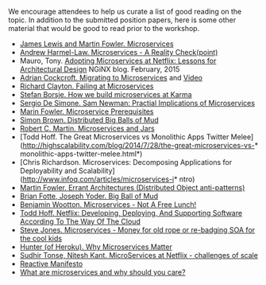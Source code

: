 We encourage attendees to help us curate a list of good reading on the topic.  In addition to the submitted position papers, here is some other material that would be good to read prior to the workshop.

* [James Lewis and Martin Fowler. Microservices](http://martinfowler.com/articles/microservices.html)
* [Andrew Harmel-Law. Microservices - A Reality Check(point)](http://capgemini.github.io/architecture/microservices-reality-check/)
* Mauro, Tony. [Adopting Microservices at Netflix: Lessons for Architectural Design](http://nginx.com/blog/microservices-at-netflix-architectural-best-practices/) NGiNX blog. February, 2015
* [Adrian Cockcroft. Migrating to Microservices](http://gotocon.com/dl/goto-berlin-2014/slides/AdrianCockcroft_MigratingToCloudNativeWithMicroservices.pdf) and [Video](http://www.infoq.com/presentations/migration-cloud-native)
* [Richard Clayton. Failing at Microservices](https://rclayton.silvrback.com/failing-at-microservices)
* [Stefan Borsje. How we build microservices at Karma](https://blog.yourkarma.com/building-microservices-at-karma)
* [Sergio De Simone. Sam Newman: Practial Implications of Microservices](http://www.infoq.com/articles/microservices-practical-tips)
* [Marin Fowler. Microservice Prerequisites](http://martinfowler.com/bliki/MicroservicePrerequisites.html)
* [Simon Brown. Distributed Big Balls of Mud](http://www.codingthearchitecture.com/2014/07/06/distributed_big_balls_of_mud.html)
* [Robert C. Martin. Microservices and Jars](http://blog.cleancoder.com/uncle-bob/2014/09/19/MicroServicesAndJars.html)
* [Todd Hoff. The Great Microservices vs Monolithic Apps Twitter Melee](http://highscalability.com/blog/2014/7/28/the-great-microservices-vs-* monolithic-apps-twitter-melee.html*)
* [Chris Richardson. Microservices: Decomposing Applications for Deployability and Scalability](http://www.infoq.com/articles/microservices-i* ntro)
* [Martin Fowler. Errant Architectures (Distributed Object anti-patterns)](http://www.drdobbs.com/errant-architectures/184414966)
* [Brian Fotte, Joseph Yoder. Big Ball of Mud](http://laputan.org/mud/)
* [Benjamin Wootton. Microservices - Not A Free Lunch!](http://highscalability.com/blog/2014/4/8/microservices-not-a-free-lunch.html)
* [Todd Hoff. Netflix: Developing, Deploying, And Supporting Software According To The Way Of The Cloud](http://highscalability.com/blog/2011/12/12/netflix-developing-deploying-and-supporting-software-accordi.html)
* [Steve Jones. Microservices - Money for old rope or re-badging SOA for the cool kids](http://service-architecture.blogspot.co.uk/2014/03/microservices-money-for-old-rope-or-re.html)
* [Hunter (of Heroku). Why Microservices Matter](https://blog.heroku.com/archives/2015/1/20/why_microservices_matter)
* [Sudhir Tonse, Nitesh Kant. MicroServices at Netflix - challenges of scale](http://www.slideshare.net/stonse/microservices-at-netflix)
* [Reactive Manifesto](http://www.reactivemanifesto.org/)
* [What are microservices and why should you care?](http://www.indix.com/blog/microservices-what-are-they)
